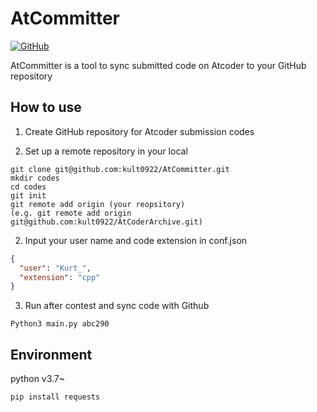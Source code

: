 # AtCommitter
[![GitHub](https://img.shields.io/github/license/kult0922/AtCommitter.svg)](https://img.shields.io/github/license/kult0922/AtCommitter)

AtCommitter is a tool to sync submitted code on Atcoder to your GitHub repository

## How to use
1. Create GitHub repository for Atcoder submission codes

2. Set up a remote repository in your local
```
git clone git@github.com:kult0922/AtCommitter.git
mkdir codes
cd codes
git init
git remote add origin (your reopsitory)
(e.g. git remote add origin git@github.com:kult0922/AtCoderArchive.git)
```

2. Input your user name and code extension in conf.json
``` conf.json
{
  "user": "Kurt_",
  "extension": "cpp"
}
```

3. Run after contest and sync code with Github
```
Python3 main.py abc290
```

## Environment
python v3.7~
```
pip install requests
```
